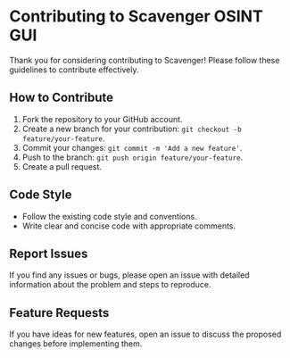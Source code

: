 # Contributing to Scavenger OSINT GUI

Thank you for considering contributing to Scavenger! Please follow these guidelines to contribute effectively.

## How to Contribute

1. Fork the repository to your GitHub account.
2. Create a new branch for your contribution: `git checkout -b feature/your-feature`.
3. Commit your changes: `git commit -m 'Add a new feature'`.
4. Push to the branch: `git push origin feature/your-feature`.
5. Create a pull request.

## Code Style

- Follow the existing code style and conventions.
- Write clear and concise code with appropriate comments.

## Report Issues

If you find any issues or bugs, please open an issue with detailed information about the problem and steps to reproduce.

## Feature Requests

If you have ideas for new features, open an issue to discuss the proposed changes before implementing them.

